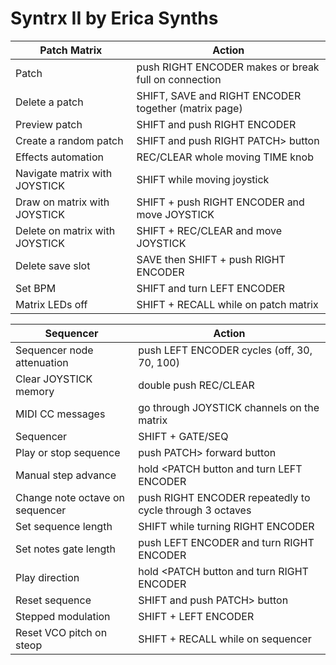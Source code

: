 # Syntrx II by Erica Synths

| Patch Matrix                            | Action                                                     |
| --------------------------------------- | ---------------------------------------------------------- |
| Patch                                   | push RIGHT ENCODER makes or break full on connection       |
| Delete a patch                          | SHIFT, SAVE and RIGHT ENCODER together (matrix page)       |
| Preview patch                           | SHIFT and push RIGHT ENCODER                               |
| Create a random patch                   | SHIFT and push RIGHT PATCH> button                         |
| Effects automation                      | REC/CLEAR whole moving TIME knob                           |
| Navigate matrix with JOYSTICK           | SHIFT while moving joystick                                |
| Draw on matrix with JOYSTICK            | SHIFT + push RIGHT ENCODER and move JOYSTICK               |
| Delete on matrix with JOYSTICK          | SHIFT + REC/CLEAR and move JOYSTICK                        |
| Delete save slot                        | SAVE then SHIFT + push RIGHT ENCODER                       |
| Set BPM                                 | SHIFT and turn LEFT ENCODER                                |
| Matrix LEDs off                         | SHIFT + RECALL while on patch matrix                       |


| Sequencer                               | Action                                                     |
| --------------------------------------- | ---------------------------------------------------------- |
| Sequencer node attenuation              | push LEFT ENCODER cycles (off, 30, 70, 100)                |
| Clear JOYSTICK memory                   | double push REC/CLEAR                                      |
| MIDI CC messages                        | go through JOYSTICK channels on the matrix                 |
| Sequencer                               | SHIFT + GATE/SEQ                                           |
| Play or stop sequence                   | push PATCH> forward button                                 |
| Manual step advance                     | hold <PATCH button and turn LEFT ENCODER                   |
| Change note octave on sequencer         | push RIGHT ENCODER repeatedly to cycle through 3 octaves   |
| Set sequence length                     | SHIFT while turning RIGHT ENCODER                          |
| Set notes gate length                   | push LEFT ENCODER and turn RIGHT ENCODER                   |
| Play direction                          | hold <PATCH button and turn RIGHT ENCODER                  |
| Reset sequence                          | SHIFT and push PATCH> button                               |
| Stepped modulation                      | SHIFT + LEFT ENCODER                                       |
| Reset VCO pitch on steop                | SHIFT + RECALL while on sequencer                          |

